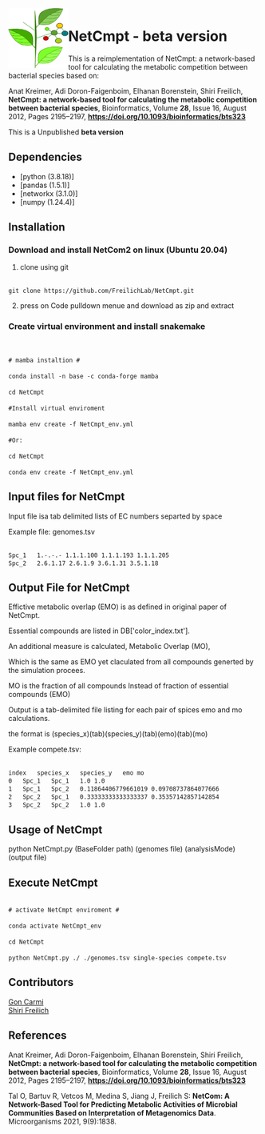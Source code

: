 <img src="dep_sign.png" width=120, height=120 align="left" />

# NetCmpt - beta version

This is a reimplementation of NetCmpt: a network-based tool for calculating the metabolic competition between bacterial species based on:

Anat Kreimer, Adi Doron-Faigenboim, Elhanan Borenstein, Shiri Freilich, **NetCmpt: a network-based tool for calculating the metabolic competition between bacterial species**, Bioinformatics, Volume **28**, Issue 16, August 2012, Pages 2195–2197, **https://doi.org/10.1093/bioinformatics/bts323**

This is a Unpublished **beta version**

## Dependencies

* [python (3.8.18)]
* [pandas (1.5.1)]
* [networkx (3.1.0)]
* [numpy (1.24.4)]

## Installation

### Download and install NetCom2 on linux (Ubuntu 20.04)

1. clone using git

``` shell

git clone https://github.com/FreilichLab/NetCmpt.git

```
2. press on Code pulldown menue and download as zip and extract


### Create virtual environment and install snakemake 

```shell


# mamba instaltion #

conda install -n base -c conda-forge mamba

cd NetCmpt

#Install virtual enviroment 

mamba env create -f NetCmpt_env.yml

#Or:

cd NetCmpt

conda env create -f NetCmpt_env.yml

```

## Input files for NetCmpt

Input file isa tab delimited lists of EC numbers separted by space

Example file: genomes.tsv

```shell

Spc_1	1.-.-.- 1.1.1.100 1.1.1.193 1.1.1.205
Spc_2	2.6.1.17 2.6.1.9 3.6.1.31 3.5.1.18

```

## Output File for NetCmpt

Effictive metabolic overlap (EMO) is as defined in original paper of NetCmpt.

Essential compounds are listed in DB['color_index.txt'].

An additional measure is calculated, Metabolic Overlap (MO),

Which is the same as EMO yet claculated from all compounds generted by the simulation procees.

MO is the fraction of all compounds Instead of fraction of essential compounds (EMO)

Output is a tab-delimited file listing for each pair of spices emo and mo calculations.

the format is (species_x)(tab)(species_y)(tab)(emo)(tab)(mo)

Example compete.tsv:

```shell

index	species_x	species_y	emo	mo
0	Spc_1	Spc_1	1.0	1.0
1	Spc_1	Spc_2	0.11864406779661019	0.09708737864077666
2	Spc_2	Spc_1	0.33333333333333337	0.35357142857142854
3	Spc_2	Spc_2	1.0	1.0

```

## Usage of NetCmpt

python NetCmpt.py (BaseFolder path) (genomes file) (analysisMode) (output file)

## Execute NetCmpt

```shell

# activate NetCmpt enviroment #

conda activate NetCmpt_env

cd NetCmpt 

python NetCmpt.py ./ ./genomes.tsv single-species compete.tsv

```

## Contributors

[Gon Carmi](https://www.freilich-lab.com/members) \
[Shiri Freilich](https://www.freilich-lab.com/) 

## References

Anat Kreimer, Adi Doron-Faigenboim, Elhanan Borenstein, Shiri Freilich, **NetCmpt: a network-based tool for calculating the metabolic competition between bacterial species**, Bioinformatics, Volume **28**, Issue 16, August 2012, Pages 2195–2197, **https://doi.org/10.1093/bioinformatics/bts323**

Tal O, Bartuv R, Vetcos M, Medina S, Jiang J, Freilich S: **NetCom: A Network-Based Tool for Predicting Metabolic Activities of Microbial Communities Based on Interpretation of Metagenomics Data**. Microorganisms 2021, 9(9):1838.
